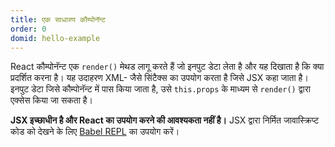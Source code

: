 ```yaml
---
title: एक साधारण कौम्पोनॅन्ट
order: 0
domid: hello-example
---
```


React कौम्पोनॅन्ट एक `render()` मेथड लागू करते हैं जो इनपुट डेटा लेता है और यह दिखाता है कि क्या प्रदर्शित करना है। यह उदाहरण XML- जैसे सिंटैक्स का उपयोग करता है जिसे JSX कहा जाता है। इनपुट डेटा जिसे कौम्पोनॅन्ट में पास किया जाता है, उसे `this.props` के माध्यम से `render()` द्वारा एक्सेस किया जा सकता है।

**JSX इच्छाधीन है और React का उपयोग करने की आवश्यकता नहीं है।** JSX द्वारा निर्मित जावास्क्रिप्ट कोड को देखने के लिए [Babel REPL](babel://es5-syntax-example) का उपयोग करें।
